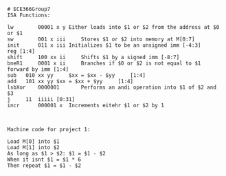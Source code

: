 	# ECE366Group7
	ISA Functions:

	lw        00001 x y	Either loads into $1 or $2 from the address at $0 or $1
	sw        001 x iii  	Stores $1 or $2 into memory at M[0:7]
	init      011 x iii	Initializes $1 to be an unsigned imm [-4:3]		reg [1:4]
	shift 	  100 xx ii    	Shifts $1 by a signed imm [-8:7]
	bneR1     0001 x ii    	Branches if $0 or $2 is not equal to $1 forward by imm [1:4]
	sub	  010 xx yy 	$xx = $xx - $yy		[1:4]
	add	  101 xx yy	$xx = $xx + $yy		[1:4]
	lsbXor	  0000001     	Performs an andi operation into $1 of $2 and $3
	j	  11  iiiii	[0:31]														incr	  000001 x	Increments eitehr $1 or $2 by 1
	


	Machine code for project 1:

	Load M[0] into $1
	Load M[1] into $2
	As long as $1 > $2: $1 = $1 - $2
	When it isnt $1 = $1 * 6
	Then repeat $1 = $1 - $2
